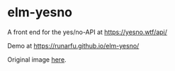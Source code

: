 # elm-yesno
A front end for the yes/no-API at https://yesno.wtf/api/

Demo at https://runarfu.github.io/elm-yesno/

Original image [here](https://upload.wikimedia.org/wikipedia/commons/c/c7/The_Thumbs-up_position.jpg).
